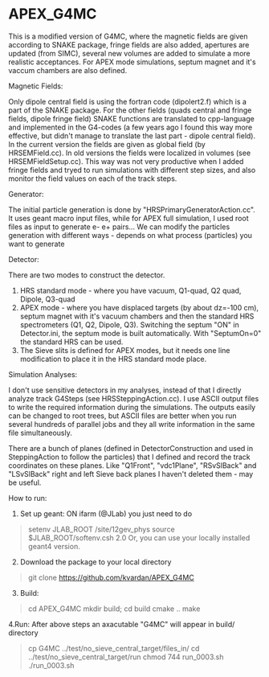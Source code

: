 # APEX_G4MC
This is a modified version of G4MC, where the magnetic fields are given according to SNAKE package, fringe fields are also added, apertures are updated (from SIMC), several new volumes are added to simulate a more realistic acceptances. For APEX mode simulations, septum magnet and it's vaccum chambers are also defined.


Magnetic Fields:

Only dipole central field is using the fortran code (dipolert2.f) which is a part of the SNAKE package.
For the other fields (quads central and fringe fields, dipole fringe field) SNAKE functions are translated to cpp-language and implemented in the G4-codes (a few years ago I found this way more effective, but didn't manage to translate the last part - dipole central field).
In the current version the fields are given as global field (by HRSEMField.cc).
In old versions the fields were localized in volumes (see HRSEMFieldSetup.cc). This way was not very productive when I added fringe fields and tryed to run simulations with different step sizes, and also monitor the field values on each of the track steps.


Generator:

The initial particle generation is done by "HRSPrimaryGeneratorAction.cc".
It uses geant macro input files, while for APEX full simulation, I used root files as input to generate e- e+ pairs... 
We can modify the particles generation with different ways - depends on what process (particles) you want to generate


Detector:

There are two modes to construct the detector.
1. HRS standard mode - where you have vacuum, Q1-quad, Q2 quad, Dipole, Q3-quad
2. APEX mode - where you have displaced targets (by about dz=-100 cm), septum magnet with it's vacuum chambers and then the standard HRS spectrometers (Q1, Q2, Dipole, Q3).
Switching the septum "ON" in Detector.ini, the septum mode is built automatically.
With "SeptumOn=0" the standard HRS can be used.
3. The Sieve slits is defined for APEX modes, but it needs one line modification to place it in the HRS standard mode place.


Simulation Analyses:

I don't use sensitive detectors in my analyses, instead of that I directly analyze track G4Steps (see HRSSteppingAction.cc).
I use ASCII output files to write the required information during the simulations.
The outputs easily can be changed to root trees, 
but ASCII files are better when you run several hundreds of parallel jobs and they all write information in the same file simultaneously.

There are a bunch of planes (defined in DetectorConstruction and used in SteppingAction to follow the particles) that I defined and record the track coordinates on these planes.
Like "Q1Front", "vdc1Plane", "RSvSlBack" and "LSvSlBack" right and left Sieve back planes
I haven't deleted them - may be useful.


How to run:

1. Set up geant:
ON ifarm (@JLab) you just need to do 
> setenv JLAB_ROOT /site/12gev_phys
> source $JLAB_ROOT/softenv.csh 2.0
Or, you can use your locally installed geant4 version.


2. Download the package to your local directory 
> git clone https://github.com/kvardan/APEX_G4MC


3. Build:
> cd APEX_G4MC
> mkdir build; cd build
> cmake ..
> make


4.Run:
After above steps an axacutable "G4MC" will appear in build/ directory
> cp G4MC ../test/no_sieve_central_target/files_in/
> cd ../test/no_sieve_central_target/run
> chmod 744 run_0003.sh
> ./run_0003.sh
